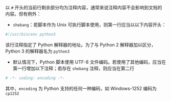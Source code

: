 以 `#` 开头的当前行剩余部分均为注释内容，通常来说注释内容不会影响到文档的内容。但有例外：

- `shebang`：若脚本作为 Unix 可执行脚本使用，则第一行应当以以下内容开头：

```Python
#!/usr/bin/env python3
```

该行注释指定了 Python 解释器的地址。为了与 Python 2 解释器加以区分，Python 3 的解释器名为 `python3`

- 默认情况下，Python 脚本使用 UTF-8 文件编码。若使用了其他编码，应当在第一行增加以下注释；若存在 `shebang` 注释，则应当在第二行

```python
# -*- coding: encoding -*-
```

其中，`encoding` 为 Python 支持的任何一种编码，如 Windows-1252 编码为 `cp1252`
